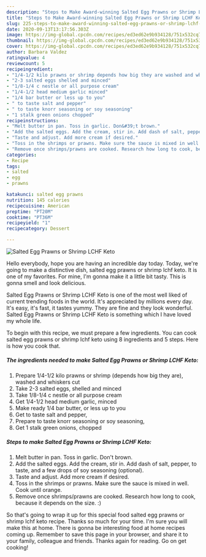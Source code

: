 ```yaml
---
description: "Steps to Make Award-winning Salted Egg Prawns or Shrimp LCHF Keto"
title: "Steps to Make Award-winning Salted Egg Prawns or Shrimp LCHF Keto"
slug: 225-steps-to-make-award-winning-salted-egg-prawns-or-shrimp-lchf-keto
date: 2020-09-13T13:17:56.303Z
image: https://img-global.cpcdn.com/recipes/ed3ed62e9b934128/751x532cq70/salted-egg-prawns-or-shrimp-lchf-keto-recipe-main-photo.jpg
thumbnail: https://img-global.cpcdn.com/recipes/ed3ed62e9b934128/751x532cq70/salted-egg-prawns-or-shrimp-lchf-keto-recipe-main-photo.jpg
cover: https://img-global.cpcdn.com/recipes/ed3ed62e9b934128/751x532cq70/salted-egg-prawns-or-shrimp-lchf-keto-recipe-main-photo.jpg
author: Barbara Valdez
ratingvalue: 4
reviewcount: 5
recipeingredient:
- "1/4-1/2 kilo prawns or shrimp depends how big they are washed and whiskers cut"
- "2-3 salted eggs shelled and minced"
- "1/8-1/4 c nestle or all purpose cream"
- "1/4-1/2 head medium garlic minced"
- "1/4 bar butter or less up to you"
- " to taste salt and pepper"
- " to taste knorr seasoning or soy seasoning"
- "1 stalk green onions chopped"
recipeinstructions:
- "Melt butter in pan. Toss in garlic. Don&#39;t brown."
- "Add the salted eggs. Add the cream, stir in. Add dash of salt, pepper, to taste, and a few drops of soy seasoning (optional)."
- "Taste and adjust. Add more cream if desired."
- "Toss in the shrimps or prawns. Make sure the sauce is mixed in well. Cook until orange."
- "Remove once shrimps/prawns are cooked. Research how long to cook, because it depends on the size. :)"
categories:
- Recipe
tags:
- salted
- egg
- prawns

katakunci: salted egg prawns 
nutrition: 145 calories
recipecuisine: American
preptime: "PT20M"
cooktime: "PT36M"
recipeyield: "1"
recipecategory: Dessert

---
```



![Salted Egg Prawns or Shrimp LCHF Keto](https://img-global.cpcdn.com/recipes/ed3ed62e9b934128/751x532cq70/salted-egg-prawns-or-shrimp-lchf-keto-recipe-main-photo.jpg)

Hello everybody, hope you are having an incredible day today. Today, we're going to make a distinctive dish, salted egg prawns or shrimp lchf keto. It is one of my favorites. For mine, I'm gonna make it a little bit tasty. This is gonna smell and look delicious.

Salted Egg Prawns or Shrimp LCHF Keto is one of the most well liked of current trending foods in the world. It's appreciated by millions every day. It's easy, it's fast, it tastes yummy. They are fine and they look wonderful. Salted Egg Prawns or Shrimp LCHF Keto is something which I have loved my whole life.




To begin with this recipe, we must prepare a few ingredients. You can cook salted egg prawns or shrimp lchf keto using 8 ingredients and 5 steps. Here is how you cook that.

<!--inarticleads1-->

##### The ingredients needed to make Salted Egg Prawns or Shrimp LCHF Keto:

1. Prepare 1/4-1/2 kilo prawns or shrimp (depends how big they are), washed and whiskers cut
1. Take 2-3 salted eggs, shelled and minced
1. Take 1/8-1/4 c nestle or all purpose cream
1. Get 1/4-1/2 head medium garlic, minced
1. Make ready 1/4 bar butter, or less up to you
1. Get  to taste salt and pepper,
1. Prepare  to taste knorr seasoning or soy seasoning,
1. Get 1 stalk green onions, chopped




<!--inarticleads2-->

##### Steps to make Salted Egg Prawns or Shrimp LCHF Keto:

1. Melt butter in pan. Toss in garlic. Don&#39;t brown.
1. Add the salted eggs. Add the cream, stir in. Add dash of salt, pepper, to taste, and a few drops of soy seasoning (optional).
1. Taste and adjust. Add more cream if desired.
1. Toss in the shrimps or prawns. Make sure the sauce is mixed in well. Cook until orange.
1. Remove once shrimps/prawns are cooked. Research how long to cook, because it depends on the size. :)




So that's going to wrap it up for this special food salted egg prawns or shrimp lchf keto recipe. Thanks so much for your time. I'm sure you will make this at home. There is gonna be interesting food at home recipes coming up. Remember to save this page in your browser, and share it to your family, colleague and friends. Thanks again for reading. Go on get cooking!
